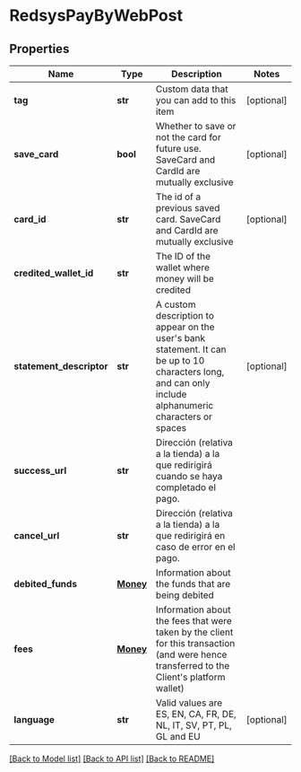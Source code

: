 # RedsysPayByWebPost

## Properties
Name | Type | Description | Notes
------------ | ------------- | ------------- | -------------
**tag** | **str** | Custom data that you can add to this item | [optional] 
**save_card** | **bool** | Whether to save or not the card for future use. SaveCard and CardId are mutually exclusive | [optional] 
**card_id** | **str** | The id of a previous saved card. SaveCard and CardId are mutually exclusive | [optional] 
**credited_wallet_id** | **str** | The ID of the wallet where money will be credited | 
**statement_descriptor** | **str** | A custom description to appear on the user&#39;s bank statement. It can be up to 10 characters long, and can only include alphanumeric characters or spaces | [optional] 
**success_url** | **str** | Dirección (relativa a la tienda) a la que redirigirá cuando se haya completado el pago. | 
**cancel_url** | **str** | Dirección (relativa a la tienda) a la que redirigirá en caso de error en el pago. | 
**debited_funds** | [**Money**](Money.md) | Information about the funds that are being debited | 
**fees** | [**Money**](Money.md) | Information about the fees that were taken by the client for this transaction (and were hence transferred to the Client&#39;s platform wallet) | 
**language** | **str** | Valid values are ES, EN, CA, FR, DE, NL, IT, SV, PT, PL, GL and EU | [optional] 

[[Back to Model list]](../README.md#documentation-for-models) [[Back to API list]](../README.md#documentation-for-api-endpoints) [[Back to README]](../README.md)


